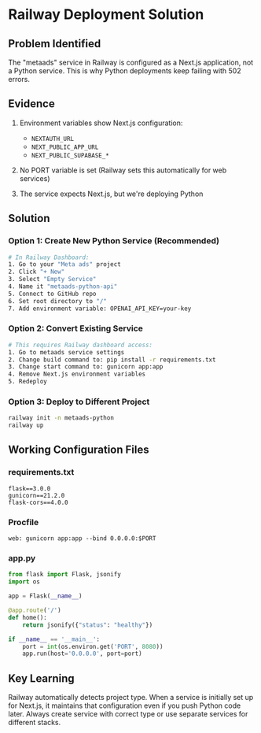 # Railway Deployment Solution

## Problem Identified
The "metaads" service in Railway is configured as a Next.js application, not a Python service. This is why Python deployments keep failing with 502 errors.

## Evidence
1. Environment variables show Next.js configuration:
   - `NEXTAUTH_URL`
   - `NEXT_PUBLIC_APP_URL`
   - `NEXT_PUBLIC_SUPABASE_*`

2. No PORT variable is set (Railway sets this automatically for web services)

3. The service expects Next.js, but we're deploying Python

## Solution

### Option 1: Create New Python Service (Recommended)
```bash
# In Railway Dashboard:
1. Go to your "Meta ads" project
2. Click "+ New"
3. Select "Empty Service"
4. Name it "metaads-python-api"
5. Connect to GitHub repo
6. Set root directory to "/"
7. Add environment variable: OPENAI_API_KEY=your-key
```

### Option 2: Convert Existing Service
```bash
# This requires Railway dashboard access:
1. Go to metaads service settings
2. Change build command to: pip install -r requirements.txt
3. Change start command to: gunicorn app:app
4. Remove Next.js environment variables
5. Redeploy
```

### Option 3: Deploy to Different Project
```bash
railway init -n metaads-python
railway up
```

## Working Configuration Files

### requirements.txt
```
flask==3.0.0
gunicorn==21.2.0
flask-cors==4.0.0
```

### Procfile
```
web: gunicorn app:app --bind 0.0.0.0:$PORT
```

### app.py
```python
from flask import Flask, jsonify
import os

app = Flask(__name__)

@app.route('/')
def home():
    return jsonify({"status": "healthy"})

if __name__ == '__main__':
    port = int(os.environ.get('PORT', 8080))
    app.run(host='0.0.0.0', port=port)
```

## Key Learning
Railway automatically detects project type. When a service is initially set up for Next.js, it maintains that configuration even if you push Python code later. Always create service with correct type or use separate services for different stacks.